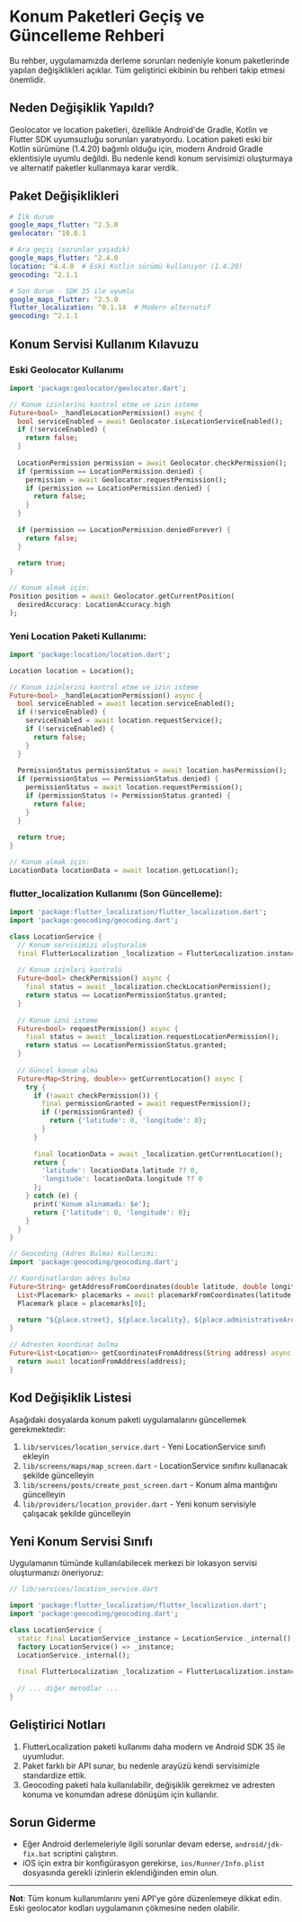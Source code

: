 # Konum Paketleri Geçiş ve Güncelleme Rehberi

Bu rehber, uygulamamızda derleme sorunları nedeniyle konum paketlerinde yapılan değişiklikleri açıklar. Tüm geliştirici ekibinin bu rehberi takip etmesi önemlidir.

## Neden Değişiklik Yapıldı?

Geolocator ve location paketleri, özellikle Android'de Gradle, Kotlin ve Flutter SDK uyumsuzluğu sorunları yaratıyordu. Location paketi eski bir Kotlin sürümüne (1.4.20) bağımlı olduğu için, modern Android Gradle eklentisiyle uyumlu değildi. Bu nedenle kendi konum servisimizi oluşturmaya ve alternatif paketler kullanmaya karar verdik.

## Paket Değişiklikleri

```yaml
# İlk durum
google_maps_flutter: ^2.5.0
geolocator: ^10.0.1

# Ara geçiş (sorunlar yaşadık)
google_maps_flutter: ^2.4.0
location: ^4.4.0  # Eski Kotlin sürümü kullanıyor (1.4.20)
geocoding: ^2.1.1

# Son durum - SDK 35 ile uyumlu
google_maps_flutter: ^2.5.0
flutter_localization: ^0.1.14  # Modern alternatif
geocoding: ^2.1.1
```

## Konum Servisi Kullanım Kılavuzu

### Eski Geolocator Kullanımı

```dart
import 'package:geolocator/geolocator.dart';

// Konum izinlerini kontrol etme ve izin isteme
Future<bool> _handleLocationPermission() async {
  bool serviceEnabled = await Geolocator.isLocationServiceEnabled();
  if (!serviceEnabled) {
    return false;
  }
  
  LocationPermission permission = await Geolocator.checkPermission();
  if (permission == LocationPermission.denied) {
    permission = await Geolocator.requestPermission();
    if (permission == LocationPermission.denied) {
      return false;
    }
  }
  
  if (permission == LocationPermission.deniedForever) {
    return false;
  }
  
  return true;
}

// Konum almak için:
Position position = await Geolocator.getCurrentPosition(
  desiredAccuracy: LocationAccuracy.high
);
```

### Yeni Location Paketi Kullanımı:

```dart
import 'package:location/location.dart';

Location location = Location();

// Konum izinlerini kontrol etme ve izin isteme
Future<bool> _handleLocationPermission() async {
  bool serviceEnabled = await location.serviceEnabled();
  if (!serviceEnabled) {
    serviceEnabled = await location.requestService();
    if (!serviceEnabled) {
      return false;
    }
  }
  
  PermissionStatus permissionStatus = await location.hasPermission();
  if (permissionStatus == PermissionStatus.denied) {
    permissionStatus = await location.requestPermission();
    if (permissionStatus != PermissionStatus.granted) {
      return false;
    }
  }
  
  return true;
}

// Konum almak için:
LocationData locationData = await location.getLocation();
```

### flutter_localization Kullanımı (Son Güncelleme):

```dart
import 'package:flutter_localization/flutter_localization.dart';
import 'package:geocoding/geocoding.dart';

class LocationService {
  // Konum servisimizi oluşturalım
  final FlutterLocalization _localization = FlutterLocalization.instance;
  
  // Konum izinleri kontrolü
  Future<bool> checkPermission() async {
    final status = await _localization.checkLocationPermission();
    return status == LocationPermissionStatus.granted;
  }
  
  // Konum izni isteme
  Future<bool> requestPermission() async {
    final status = await _localization.requestLocationPermission();
    return status == LocationPermissionStatus.granted;
  }
  
  // Güncel konum alma
  Future<Map<String, double>> getCurrentLocation() async {
    try {
      if (!await checkPermission()) {
        final permissionGranted = await requestPermission();
        if (!permissionGranted) {
          return {'latitude': 0, 'longitude': 0};
        }
      }
      
      final locationData = await _localization.getCurrentLocation();
      return {
        'latitude': locationData.latitude ?? 0, 
        'longitude': locationData.longitude ?? 0
      };
    } catch (e) {
      print('Konum alınamadı: $e');
      return {'latitude': 0, 'longitude': 0};
    }
  }
}

// Geocoding (Adres Bulma) Kullanımı:
import 'package:geocoding/geocoding.dart';

// Koordinatlardan adres bulma
Future<String> getAddressFromCoordinates(double latitude, double longitude) async {
  List<Placemark> placemarks = await placemarkFromCoordinates(latitude, longitude);
  Placemark place = placemarks[0];
  
  return "${place.street}, ${place.locality}, ${place.administrativeArea}, ${place.country}";
}

// Adresten koordinat bulma
Future<List<Location>> getCoordinatesFromAddress(String address) async {
  return await locationFromAddress(address);
}
```

## Kod Değişiklik Listesi

Aşağıdaki dosyalarda konum paketi uygulamalarını güncellemek gerekmektedir:

1. `lib/services/location_service.dart` - Yeni LocationService sınıfı ekleyin
2. `lib/screens/maps/map_screen.dart` - LocationService sınıfını kullanacak şekilde güncelleyin
3. `lib/screens/posts/create_post_screen.dart` - Konum alma mantığını güncelleyin
4. `lib/providers/location_provider.dart` - Yeni konum servisiyle çalışacak şekilde güncelleyin

## Yeni Konum Servisi Sınıfı

Uygulamanın tümünde kullanılabilecek merkezi bir lokasyon servisi oluşturmanızı öneriyoruz:

```dart
// lib/services/location_service.dart

import 'package:flutter_localization/flutter_localization.dart';
import 'package:geocoding/geocoding.dart';

class LocationService {
  static final LocationService _instance = LocationService._internal();
  factory LocationService() => _instance;
  LocationService._internal();
  
  final FlutterLocalization _localization = FlutterLocalization.instance;
  
  // ... diğer metodlar ...
}
```

## Geliştirici Notları

1. FlutterLocalization paketi kullanımı daha modern ve Android SDK 35 ile uyumludur.
2. Paket farklı bir API sunar, bu nedenle arayüzü kendi servisimizle standardize ettik.
3. Geocoding paketi hala kullanılabilir, değişiklik gerekmez ve adresten konuma ve konumdan adrese dönüşüm için kullanılır.

## Sorun Giderme

- Eğer Android derlemeleriyle ilgili sorunlar devam ederse, `android/jdk-fix.bat` scriptini çalıştırın.
- iOS için extra bir konfigürasyon gerekirse, `ios/Runner/Info.plist` dosyasında gerekli izinlerin eklendiğinden emin olun.

---

**Not**: Tüm konum kullanımlarını yeni API'ye göre düzenlemeye dikkat edin. Eski geolocator kodları uygulamanın çökmesine neden olabilir.